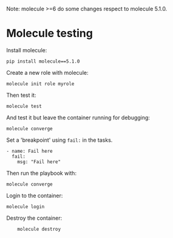 Note: molecule >=6 do some changes respect to molecule 5.1.0.

# Molecule testing

Install molecule:

    pip install molecule==5.1.0

Create a new role with molecule:

    molecule init role myrole

Then test it:

    molecule test

And test it but leave the container running for debugging:

    molecule converge

Set a 'breakpoint' using `fail:` in the tasks.

    - name: Fail here
      fail:
        msg: "Fail here"

Then run the playbook with:

    molecule converge


Login to the container:

    molecule login


Destroy the container:
    
        molecule destroy